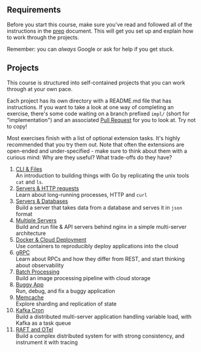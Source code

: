 <!--forhugo
+++
title="Projects"
+++
forhugo-->

## Requirements

Before you start this course, make sure you've read and followed all of the instructions in the [prep](../prep/README.md) document. This will get you set up and explain how to work through the projects.

Remember: you can _always_ Google or ask for help if you get stuck.

## Projects

This course is structured into self-contained projects that you can work through at your own pace.

Each project has its own directory with a README.md file that has instructions. If you want to take a look at one way of completing an exercise, there's some code waiting on a branch prefixed `impl/` (short for "implementation") and an associated [Pull Request](https://github.com/CodeYourFuture/immersive-go-course/pulls) for you to look at. Try not to copy!

Most exercises finish with a list of optional extension tasks. It's highly recommended that you try them out. Note that often the extensions are open-ended and under-specified - make sure to think about them with a curious mind: Why are they useful? What trade-offs do they have?

1. [CLI & Files](./cli-files)
   <br>An introduction to building things with Go by replicating the unix tools `cat` and `ls`.
1. [Servers & HTTP requests](./http-auth)
   <br>Learn about long-running processes, HTTP and `curl`
1. [Servers & Databases](./server-database)
   <br>Build a server that takes data from a database and serves it in `json` format
1. [Multiple Servers](./multiple-servers)
   <br>Build and run file & API servers behind nginx in a simple multi-server architecture
1. [Docker & Cloud Deployment](./docker-cloud/)
   <br>Use containers to reproducibly deploy applications into the cloud
1. [gRPC](./grpc-client-server)
   <br>Learn about RPCs and how they differ from REST, and start thinking about observability
1. [Batch Processing](./batch-processing/)
   <br>Build an image processing pipeline with cloud storage
1. [Buggy App](./buggy-app/)
   <br>Run, debug, and fix a buggy application
1. [Memcache](./memcached-clusters)
   <br>Explore sharding and replication of state
1. [Kafka Cron](./kafka-cron)
   <br>Build a distributed multi-server application handling variable load, with Kafka as a task queue
1. [RAFT and OTel](./raft-otel)
   <br>Build a complex distributed system for with strong consistency, and instrument it with tracing
